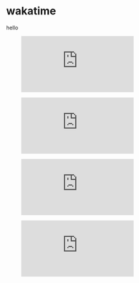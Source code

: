 # wakatime
hello
<figure><embed src="https://wakatime.com/share/@YichenChen/2aecf6e5-7536-4b1a-97d7-3936d5eadcfa.svg"></embed></figure>

<figure><embed src="https://wakatime.com/share/@YichenChen/42d55852-eee6-419b-af44-23d38119eb36.svg"></embed></figure>

<figure><embed src="https://wakatime.com/share/@YichenChen/42d55852-eee6-419b-af44-23d38119eb36.svg"></embed></figure>

<figure><embed src="https://wakatime.com/share/@YichenChen/42d55852-eee6-419b-af44-23d38119eb36.svg"></embed></figure>
